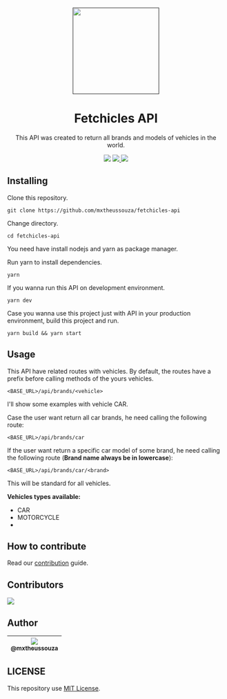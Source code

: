 <p align="center">
  <a href="" rel="noopener">
    <img width=200px height=200px src="https://i.imgur.com/G5h7EoT.png">
 </a>
</p>

<h1 align="center">Fetchicles API</h1>

<p align="center">
  This API was created to return all brands and models of vehicles in the world.
</p>

<div align="center">
    <a>
        <img src="https://img.shields.io/badge/status-active-success.svg">
    </a>
    <a href="https://github.com/mxtheussouza/fetchicles-api/issues">
        <img src="https://img.shields.io/github/issues/mxtheussouza/fetchicles-api">
    </a>
    <a href="https://github.com/mxtheussouza/fetchicles-api/pulls">
        <img src="https://img.shields.io/github/issues-pr/mxtheussouza/fetchicles-api">
    </a>
</div>

## Installing

Clone this repository.

```
git clone https://github.com/mxtheussouza/fetchicles-api
```

Change directory.

```
cd fetchicles-api
```

You need have install nodejs and yarn as package manager.

Run yarn to install dependencies.

```
yarn
```

If you wanna run this API on development environment.

```
yarn dev
```

Case you wanna use this project just with API in your production environment, build this project and run.

```
yarn build && yarn start
```

## Usage

This API have related routes with vehicles. By default, the routes have a prefix before calling methods of the yours vehicles.

```
<BASE_URL>/api/brands/<vehicle>
```

I'll show some examples with vehicle CAR.

Case the user want return all car brands, he need calling the following route:

```
<BASE_URL>/api/brands/car
```

If the user want return a specific car model of some brand, he need calling the following route (**Brand name always be in lowercase**):

```
<BASE_URL>/api/brands/car/<brand>
```

This will be standard for all vehicles.

**Vehicles types available:**

- CAR
- MOTORCYCLE
-

## How to contribute

Read our [contribution](/CONTRIBUTING.md) guide.

## Contributors

<a href="https://github.com/mxtheussouza/fetchicles-api/graphs/contributors"><img src="https://contrib.rocks/image?repo=mxtheussouza/fetchicles-api" /></a>

## Author

| [<img src="https://avatars.githubusercontent.com/u/61164981?v=3&s=115"><br><sub>@mxtheussouza</sub>](https://github.com/mxtheussouza) |
| :-----------------------------------------------------------------------------------------------------------------------------------------: |

## LICENSE

This repository use [MIT License](/LICENSE).
